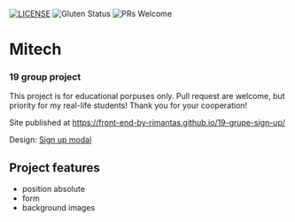 [![LICENSE](https://img.shields.io/badge/license-MIT-blue.svg?style=flat-square)](https://github.com/belauzas/HTML5-website-template/blob/master/LICENSE.md)
![Gluten Status](https://img.shields.io/badge/Gluten-Free-green.svg)
![PRs Welcome](https://img.shields.io/badge/PRs-welcome-brightgreen.svg)

# Mitech
### 19 group project

This project is for educational porpuses only. Pull request are welcome, but priority for my real-life students! Thank you for your cooperation!

Site published at https://front-end-by-rimantas.github.io/19-grupe-sign-up/

Design: [Sign up modal](https://cdn.discordapp.com/attachments/648536139677958156/648860801997996052/day1dr.png)


## Project features
- position absolute
- form
- background images